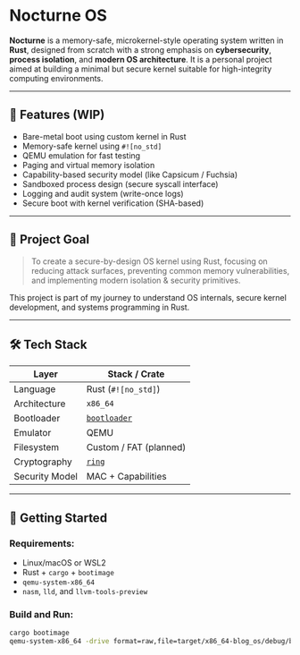 # Nocturne OS

**Nocturne** is a memory-safe, microkernel-style operating system written in **Rust**, designed from scratch with a strong emphasis on **cybersecurity**, **process isolation**, and **modern OS architecture**. It is a personal project aimed at building a minimal but secure kernel suitable for high-integrity computing environments.

---

## 🚀 Features (WIP)

- Bare-metal boot using custom kernel in Rust
- Memory-safe kernel using `#![no_std]`
- QEMU emulation for fast testing
- Paging and virtual memory isolation
- Capability-based security model (like Capsicum / Fuchsia)
- Sandboxed process design (secure syscall interface)
- Logging and audit system (write-once logs)
- Secure boot with kernel verification (SHA-based)

---

## 🎯 Project Goal

> To create a secure-by-design OS kernel using Rust, focusing on reducing attack surfaces, preventing common memory vulnerabilities, and implementing modern isolation & security primitives.

This project is part of my journey to understand OS internals, secure kernel development, and systems programming in Rust.

---

## 🛠️ Tech Stack

| Layer           | Stack / Crate                |
|----------------|------------------------------|
| Language        | Rust (`#![no_std]`)          |
| Architecture    | `x86_64`                     |
| Bootloader      | [`bootloader`](https://github.com/rust-osdev/bootloader) |
| Emulator        | QEMU                         |
| Filesystem      | Custom / FAT (planned)       |
| Cryptography    | [`ring`](https://crates.io/crates/ring) |
| Security Model  | MAC + Capabilities           |

---

## 🧰 Getting Started

### Requirements:
- Linux/macOS or WSL2
- Rust + `cargo` + `bootimage`
- `qemu-system-x86_64`
- `nasm`, `lld`, and `llvm-tools-preview`

### Build and Run:
```bash
cargo bootimage
qemu-system-x86_64 -drive format=raw,file=target/x86_64-blog_os/debug/bootimage-nocturne.bin
